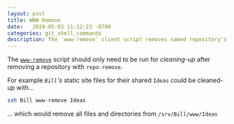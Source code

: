 ```yaml
---
layout: post
title: WWW Remove
date:   2019-05-03 11:12:23 -0700
categories: git_shell_commands
description: The `www-remove` client script removes named repository's static files from `${HOME}/www`
---
```



The [`www-remove`][source_master__www-remove] script should only need to be run for _cleaning-up_ after removing a repository with `repo-remove`.


For example  _`Bill`'s_ static site files for their shared `Ideas` could be cleaned-up with...


```bash
ssh Bill www-remove Ideas
```


... which would remove all files and directories from `/srv/Bill/www/Ideas`


[source_master__www-remove]: https://github.com/S0AndS0/Jekyll_Admin/blob/master/git_shell_commands/www-remove
